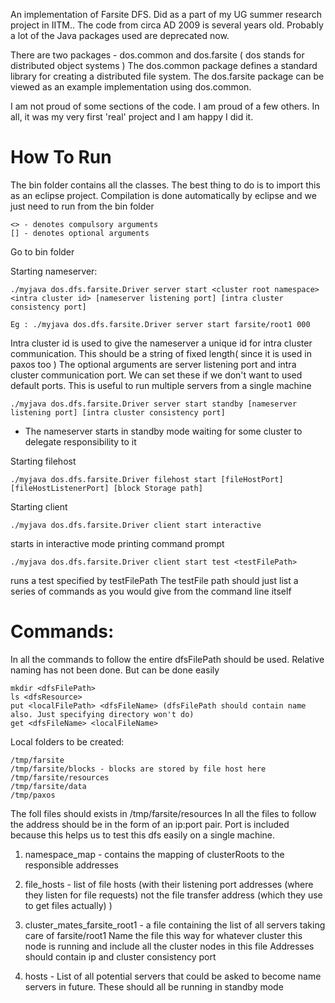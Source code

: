 An implementation of Farsite DFS. Did as a part of my UG summer research project in IITM.. The code from circa AD 2009 is several years old. Probably a lot of the Java packages used are deprecated now. 

There are two packages - dos.common and dos.farsite ( dos stands for distributed object systems )
The dos.common package defines a standard library for creating a distributed file system. The dos.farsite package can be viewed as an example implementation using dos.common.

I am not proud of some sections of the code. I am proud of a few others. In all, it was my very first 'real' project and I am happy I did it.

How To Run
===========

The bin folder contains all the classes. The best thing to do is to import this as 
an eclipse project. Compilation is done automatically by eclipse and we just need to run 
from the bin folder

	<> - denotes compulsory arguments
	[] - denotes optional arguments

Go to bin folder

Starting nameserver:

	./myjava dos.dfs.farsite.Driver server start <cluster root namespace> <intra cluster id> [nameserver listening port] [intra cluster consistency port]

	Eg : ./myjava dos.dfs.farsite.Driver server start farsite/root1 000

Intra cluster id is used to give the nameserver a unique id for intra cluster communication. This should be a string of fixed length( since it is used in paxos too )
The optional arguments are server listening port and intra cluster communication port.
We can set these if we don't want to used default ports. This is useful to run multiple servers
from a single machine

	./myjava dos.dfs.farsite.Driver server start standby [nameserver listening port] [intra cluster consistency port]


- The nameserver starts in standby mode waiting for some cluster to delegate responsibility to it

Starting filehost

	./myjava dos.dfs.farsite.Driver filehost start [fileHostPort] [fileHostListenerPort] [block Storage path]

Starting client

	./myjava dos.dfs.farsite.Driver client start interactive

 starts in interactive mode printing command prompt

	./myjava dos.dfs.farsite.Driver client start test <testFilePath>

runs a test specified by testFilePath
The testFile path should just list a series of commands as you would give from the command line itself

Commands:
=========

In all the commands to follow the entire dfsFilePath should be used. Relative naming has not been done. But can be done easily

	mkdir <dfsFilePath>
	ls <dfsResource>
	put <localFilePath> <dfsFileName> (dfsFilePath should contain name also. Just specifying directory won't do)
	get <dfsFileName> <localFileName>

Local folders to be created:

	/tmp/farsite
	/tmp/farsite/blocks - blocks are stored by file host here
	/tmp/farsite/resources
	/tmp/farsite/data
	/tmp/paxos

The foll files should exists in /tmp/farsite/resources
In all the files to follow the address should be in the form of an ip:port pair. Port is included because this helps us to test this 
dfs easily on a single machine.

1. namespace_map - contains the mapping of clusterRoots to the responsible addresses

2. file_hosts - list of file hosts (with their listening port addresses (where they listen for file requests) not the file transfer address (which they use to get files actually) )
3. cluster_mates_farsite_root1 - a file containing the list of all servers taking care of farsite/root1
							  Name the file this way for whatever cluster this node is running and include all the cluster nodes in this file
							  Addresses should contain ip and cluster consistency port 
4. hosts						-	List of all potential servers that could be asked to 
								become name servers in future. These should all be running in standby mode


